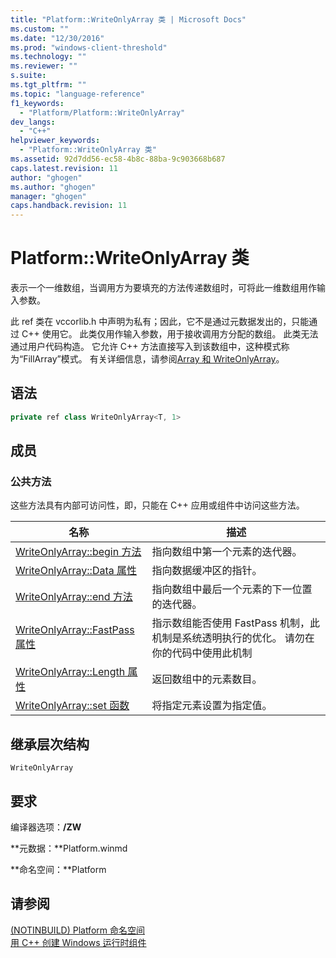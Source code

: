 ```yaml
---
title: "Platform::WriteOnlyArray 类 | Microsoft Docs"
ms.custom: ""
ms.date: "12/30/2016"
ms.prod: "windows-client-threshold"
ms.technology: ""
ms.reviewer: ""
s.suite: 
ms.tgt_pltfrm: ""
ms.topic: "language-reference"
f1_keywords: 
  - "Platform/Platform::WriteOnlyArray"
dev_langs: 
  - "C++"
helpviewer_keywords: 
  - "Platform::WriteOnlyArray 类"
ms.assetid: 92d7dd56-ec58-4b8c-88ba-9c903668b687
caps.latest.revision: 11
author: "ghogen"
ms.author: "ghogen"
manager: "ghogen"
caps.handback.revision: 11
---
```

# Platform::WriteOnlyArray 类
表示一个一维数组，当调用方为要填充的方法传递数组时，可将此一维数组用作输入参数。  
  
 此 ref 类在 vccorlib.h 中声明为私有；因此，它不是通过元数据发出的，只能通过 C\+\+ 使用它。 此类仅用作输入参数，用于接收调用方分配的数组。 此类无法通过用户代码构造。 它允许 C\+\+ 方法直接写入到该数组中，这种模式称为“FillArray”模式。 有关详细信息，请参阅[Array 和 WriteOnlyArray](../cppcx/array-and-writeonlyarray-c-cx.md)。  
  
## 语法  
  
```cpp  
private ref class WriteOnlyArray<T, 1>  
```  
  
## 成员  
  
### 公共方法  
 这些方法具有内部可访问性，即，只能在 C\+\+ 应用或组件中访问这些方法。  
  
|名称|描述|  
|--------|--------|  
|[WriteOnlyArray::begin 方法](../cppcx/writeonlyarray-begin-method.md)|指向数组中第一个元素的迭代器。|  
|[WriteOnlyArray::Data 属性](../cppcx/writeonlyarray-data-property.md)|指向数据缓冲区的指针。|  
|[WriteOnlyArray::end 方法](../cppcx/writeonlyarray-end-method.md)|指向数组中最后一个元素的下一位置的迭代器。|  
|[WriteOnlyArray::FastPass 属性](../cppcx/writeonlyarray-fastpass-property.md)|指示数组能否使用 FastPass 机制，此机制是系统透明执行的优化。 请勿在你的代码中使用此机制|  
|[WriteOnlyArray::Length 属性](../cppcx/writeonlyarray-length-property.md)|返回数组中的元素数目。|  
|[WriteOnlyArray::set 函数](../cppcx/writeonlyarray-set-function.md)|将指定元素设置为指定值。|  
  
## 继承层次结构  
 `WriteOnlyArray`  
  
## 要求  
 编译器选项：**\/ZW**  
  
 **元数据：**Platform.winmd  
  
 **命名空间：**Platform  
  
## 请参阅  
 [\(NOTINBUILD\) Platform 命名空间](http://msdn.microsoft.com/zh-cn/f3ce3eab-028c-4204-ba9f-9ab8af17c8c4)   
 [用 C\+\+ 创建 Windows 运行时组件](../Topic/Creating%20Windows%20Runtime%20Components%20in%20C++.md)